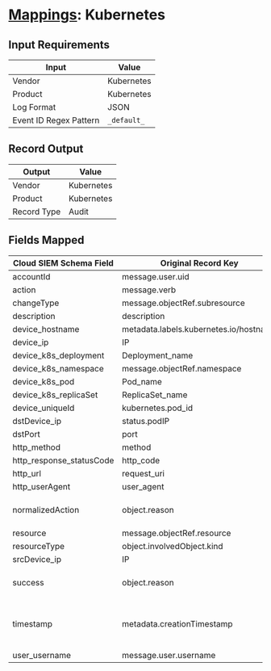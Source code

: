 # [Mappings](README.md): Kubernetes

## Input Requirements

|Input|Value|
|-----|-----|
|Vendor|Kubernetes|
|Product|Kubernetes|
|Log Format|JSON|
|Event ID Regex Pattern|`_default_`|

## Record Output

|Output|Value|
|------|-----|
|Vendor|Kubernetes|
|Product|Kubernetes|
|Record Type|Audit|

## Fields Mapped

|Cloud SIEM Schema Field|Original Record Key|Notes|
|-----------------------|-------------------|-----|
|accountId|message.user.uid||
|action|message.verb||
|changeType|message.objectRef.subresource||
|description|description||
|device_hostname|metadata.labels.kubernetes.io/hostname||
|device_ip|IP||
|device_k8s_deployment|Deployment_name||
|device_k8s_namespace|message.objectRef.namespace||
|device_k8s_pod|Pod_name||
|device_k8s_replicaSet|ReplicaSet_name||
|device_uniqueId|kubernetes.pod_id||
|dstDevice_ip|status.podIP||
|dstPort|port||
|http_method|method||
|http_response_statusCode|http_code||
|http_url|request_uri||
|http_userAgent|user_agent||
|normalizedAction|object.reason|This is a lookup field. More info to come in the catalog later...|
|resource|message.objectRef.resource||
|resourceType|object.involvedObject.kind||
|srcDevice_ip|IP||
|success|object.reason|This is a lookup field. More info to come in the catalog later...|
|timestamp|metadata.creationTimestamp|We expect the orginal record value of `metadata.creationTimestamp` is in the format `yyyy-MM-dd'T'HH:mm:ss`|
|user_username|message.user.username||

